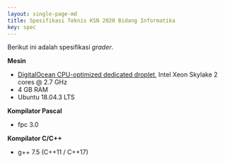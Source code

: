 ```yaml
---
layout: single-page-md
title: Spesifikasi Teknis KSN 2020 Bidang Informatika
key: spec
---
```


Berikut ini adalah spesifikasi _grader_.

<b>Mesin</b>

- <a href="https://www.digitalocean.com/docs/droplets/resources/choose-plan/#droplet-plans">DigitalOcean CPU-optimized dedicated droplet</a>, Intel Xeon Skylake 2 cores @ 2.7 GHz
- 4 GB RAM
- Ubuntu 18.04.3 LTS

<b>Kompilator Pascal</b>

- fpc 3.0

<b>Kompilator C/C++</b>

- g++ 7.5 (C++11 / C++17)
